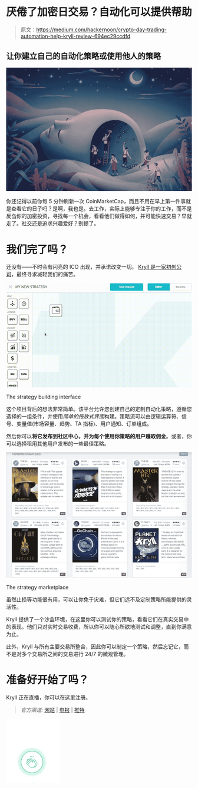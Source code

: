 # 厌倦了加密日交易？自动化可以提供帮助

> 原文：<https://medium.com/hackernoon/crypto-day-trading-automation-help-kryll-review-694ec29ccdfd>

## 让你建立自己的自动化策略或使用他人的策略

![](img/88e58fbad05e837f276387e201d3fc9d.png)

你还记得以前你每 5 分钟刷新一次 CoinMarketCap，而且不用在早上第一件事就是查看它的日子吗？是啊，我也是。去工作，实际上能够专注于你的工作，而不是反刍你的加密投资，寻找每一个机会，看看他们做得如何，并可能快速交易？早就走了。社交还是追求兴趣爱好？别提了。

# 我们完了吗？

还没有——不时会有闪亮的 ICO 出现，并承诺改变一切。 [Kryll 是一家初创公司](https://platform.kryll.io/r/5a8b8a6cc9ac6518cf4c53b4)，最终寻求减轻我们的痛苦。

![](img/c6d3e78e1bb2486dcebb518a8a7adc67.png)

The strategy building interface

这个项目背后的想法非常简单。该平台允许您创建自己的定制自动化策略，遵循您选择的一组条件，并使用*简单的拖放式界面*构建。策略流可以由逻辑运算符、信号、变量值(市场容量、趋势、TA 指标)、用户通知、订单组成。

然后你可以**将它发布到社区中心，并为每个使用你策略的用户赚取佣金**。或者，你可以选择租用其他用户发布的一些最佳策略。

![](img/2ea986617ffb64395241cc7b37f11495.png)

The strategy marketplace

虽然止损等功能很有用，可以让你免于灾难，但它们远不及定制策略所能提供的灵活性。

Kryll 提供了一个沙盒环境，在这里你可以测试你的策略，看看它们在真实交易中的表现。他们只对实时交易收费，所以你可以随心所欲地测试和调整，直到你满意为止。

此外，Kryll 与所有主要交易所整合，因此你可以制定一个策略，然后忘记它，而不是对多个交易所之间的交易进行 24/7 的微观管理。

# 准备好开始了吗？

Kryll 正在直播，你可以在这里注册。

> *官方渠道:* [网站](https://platform.kryll.io/r/5a8b8a6cc9ac6518cf4c53b4) | [电报](https://t.me/kryll_io) | [推特](https://twitter.com/kryll_io)

![](img/826581e5d9d84c9ac865ff50de96d060.png)